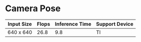 # Camera Pose

| Input Size | Flops | Inference Time | Support Device |
| --- | --- | --- | --- |
| 640 x 640  | 26.8 | 9.8 | TI |
